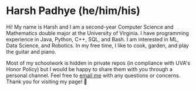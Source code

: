 # Harsh Padhye (he/him/his)

Hi! My name is Harsh and I am a second-year Computer Science and Mathematics double major at the University of Virginia. I have programming experience in Java, Python, C++, SQL, and Bash. I am interested in ML, Data Science, and Robotics. In my free time, I like to cook, garden, and play the guitar and piano.  

Most of my schoolwork is hidden in private repos (in compliance with UVA's Honor Policy) but I would be happy to share them with you through a personal channel. Feel free to [email me](mailto:harshpadhye@gmail.com) with any questions or concerns. Thank you for visiting my page! :musical_note:

<!--
**harshpadhye/harshpadhye** is a ✨ _special_ ✨ repository because its `README.md` (this file) appears on your GitHub profile.

